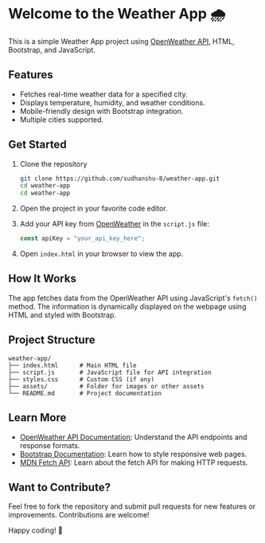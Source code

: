 # Welcome to the Weather App 🌧️

This is a simple Weather App project using [OpenWeather API](https://openweathermap.org/api), HTML, Bootstrap, and JavaScript.

## Features

- Fetches real-time weather data for a specified city.
- Displays temperature, humidity, and weather conditions.
- Mobile-friendly design with Bootstrap integration.
- Multiple cities supported.

## Get Started

1. Clone the repository

   ```bash
   git clone https://github.com/sudhanshu-8/weather-app.git
   cd weather-app
   cd weather-app
   ```

2. Open the project in your favorite code editor.

3. Add your API key from [OpenWeather](https://home.openweathermap.org/api_keys) in the `script.js` file:

   ```javascript
   const apiKey = "your_api_key_here";
   ```

4. Open `index.html` in your browser to view the app.

## How It Works

The app fetches data from the OpenWeather API using JavaScript's `fetch()` method. The information is dynamically displayed on the webpage using HTML and styled with Bootstrap.

## Project Structure

```
weather-app/
├── index.html      # Main HTML file
├── script.js       # JavaScript file for API integration
├── styles.css      # Custom CSS (if any)
├── assets/         # Folder for images or other assets
└── README.md       # Project documentation
```

## Learn More

- [OpenWeather API Documentation](https://openweathermap.org/api): Understand the API endpoints and response formats.
- [Bootstrap Documentation](https://getbootstrap.com/): Learn how to style responsive web pages.
- [MDN Fetch API](https://developer.mozilla.org/en-US/docs/Web/API/Fetch_API): Learn about the fetch API for making HTTP requests.

## Want to Contribute?

Feel free to fork the repository and submit pull requests for new features or improvements. Contributions are welcome!

Happy coding! 🚀

